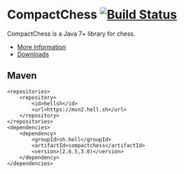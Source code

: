 # CompactChess [![Build Status](https://travis-ci.org/hell-sh/CompactChess.svg?branch=master)](https://travis-ci.org/hell-sh/CompactChess)

CompactChess is a Java 7+ library for chess.

- [More information](https://hell.sh/CompactChess)
- [Downloads](https://github.com/hell-sh/CompactChess/releases)

## Maven

    <repositories>
        <repository>
            <id>hellsh</id>
            <url>https://mvn2.hell.sh</url>
        </repository>
    </repositories>
    <dependencies>
        <dependency>
            <groupId>sh.hell</groupId>
            <artifactId>compactchess</artifactId>
            <version>[2.6.5,3.0)</version>
        </dependency>
    </dependencies>

